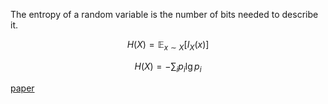 The entropy of a random variable is the number of bits needed to describe it.

$$
H(X) = \mathbb{E}_{x \sim X}[I_X(x)]
$$

$$
H(X) = -\sum_i p_i \lg p_i
$$

[paper](https://link.springer.com/content/pdf/10.1007/s12064-020-00313-7.pdf)